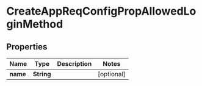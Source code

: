 

# CreateAppReqConfigPropAllowedLoginMethod


## Properties

| Name | Type | Description | Notes |
|------------ | ------------- | ------------- | -------------|
|**name** | **String** |  |  [optional] |



